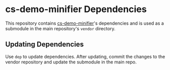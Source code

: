 # cs-demo-minifier Dependencies
This repository contains [cs-demo-minifier](https://github.com/markus-wa/cs-demo-minifier)'s dependencies and is used as a submodule in the main repository's `vendor` directory.

## Updating Dependencies
Use `dep` to update dependencies. After updating, commit the changes to the vendor repository and update the submodule in the main repo.
